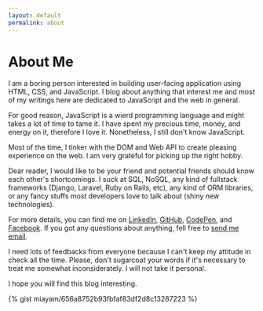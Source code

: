 ```yaml
---
layout: default
permalink: about
---
```


About Me
========

I am a boring person interested in building user-facing application using HTML, CSS, and JavaScript. I blog
about anything that interest me and most of my writings here are dedicated to JavaScript and
the web in general.

For good reason, JavaScript is a wierd programming language and might takes a lot of time to tame it.
I have spent my precious time, money, and energy on it, therefore I love it. Nonetheless, I still don't know
JavaScript.

Most of the time, I tinker with the DOM and Web API to create pleasing experience on the web.
I am very grateful for picking up the right hobby.

Dear reader, I would like to be your friend and potential friends should know each other's shortcomings.
I suck at SQL, NoSQL, any kind of fullstack frameworks (Django, Laravel, Ruby on Rails, etc), any kind of ORM
libraries, or any fancy stuffs most developers love to talk about (shiny new technologies).

For more details, you can find me on [LinkedIn](https://www.linkedin.com/in/miayam/), [GitHub](https://github.com/miayam), [CodePen](https://codepen.io/miayam/),
and [Facebook](https://www.facebook.com/miiayam). If you got any questions about anything, fell free to [send me email](mailto:muhammaddeni90@gmail.com).

I need lots of feedbacks from everyone because I can't keep my attitude in check all the time. Please, don't sugarcoat
your words if it's necessary to treat me somewhat inconsiderately. I will not take it personal.

I hope you will find this blog interesting.

{% gist miayam/656a8752b93fbfaf83df2d8c13287223 %}
